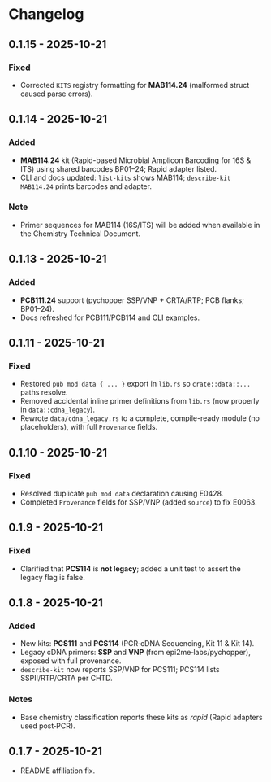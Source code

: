 # Changelog


## 0.1.15 - 2025-10-21
### Fixed
- Corrected `KITS` registry formatting for **MAB114.24** (malformed struct caused parse errors).


## 0.1.14 - 2025-10-21
### Added
- **MAB114.24** kit (Rapid-based Microbial Amplicon Barcoding for 16S & ITS) using shared barcodes BP01–24; Rapid adapter listed.
- CLI and docs updated: `list-kits` shows MAB114; `describe-kit MAB114.24` prints barcodes and adapter.
### Note
- Primer sequences for MAB114 (16S/ITS) will be added when available in the Chemistry Technical Document.


## 0.1.13 - 2025-10-21
### Added
- **PCB111.24** support (pychopper SSP/VNP + CRTA/RTP; PCB flanks; BP01–24).
- Docs refreshed for PCB111/PCB114 and CLI examples.


## 0.1.11 - 2025-10-21
### Fixed
- Restored `pub mod data { ... }` export in `lib.rs` so `crate::data::...` paths resolve.
- Removed accidental inline primer definitions from `lib.rs` (now properly in `data::cdna_legacy`).
- Rewrote `data/cdna_legacy.rs` to a complete, compile-ready module (no placeholders), with full `Provenance` fields.


## 0.1.10 - 2025-10-21
### Fixed
- Resolved duplicate `pub mod data` declaration causing E0428.
- Completed `Provenance` fields for SSP/VNP (added `source`) to fix E0063.


## 0.1.9 - 2025-10-21
### Fixed
- Clarified that **PCS114** is **not legacy**; added a unit test to assert the legacy flag is false.

## 0.1.8 - 2025-10-21
### Added
- New kits: **PCS111** and **PCS114** (PCR‑cDNA Sequencing, Kit 11 & Kit 14).
- Legacy cDNA primers: **SSP** and **VNP** (from epi2me‑labs/pychopper), exposed with full provenance.
- `describe-kit` now reports SSP/VNP for PCS111; PCS114 lists SSPII/RTP/CRTA per CHTD.

### Notes
- Base chemistry classification reports these kits as *rapid* (Rapid adapters used post‑PCR).

## 0.1.7 - 2025-10-21
- README affiliation fix.
